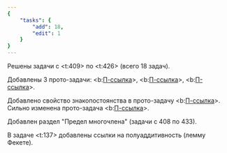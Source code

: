 ```yaml
---
{
    "tasks": {
        "add": 18,
        "edit": 1
    }
}
---
```


Решены задачи с <t:409> по <t:426> (всего 18 задач).

Добавлены 3 прото-задачи: <b:[П-ссылка](advanced/proto/f-lim/composition)>, <b:[П-ссылка](advanced/proto/f-lim/f-power)>, <b:[П-ссылка](advanced/proto/f-lim/elementary)>.

Добавлено свойство знакопостоянства в прото-задачу <b:[П-ссылка](advanced/proto/f-lim/finite-props)>.
Сильно изменена прото-задача <b:[П-ссылка](advanced/proto/f-lim/limit)>.

Добавлен раздел "Предел многочлена" (задачи с 408 по 433).

В задаче <t:137> добавлены ссылки на полуаддитивность (лемму Фекете).